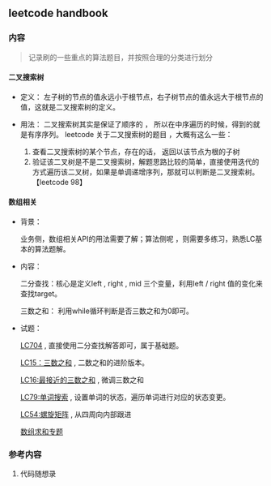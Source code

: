 ## leetcode handbook

### 内容


> 记录刷的一些重点的算法题目，并按照合理的分类进行划分


#### 二叉搜索树

- 定义：
    左子树的节点的值永远小于根节点，右子树节点的值永远大于根节点的值，这就是二叉搜索树的定义。

- 用法：
    二叉搜索树其实是保证了顺序的 ， 所以在中序遍历的时候，得到的就是有序序列。
    leetcode 关于二叉搜索树的题目 ，大概有这么一些：

    1. 查看二叉搜索树的某个节点，存在的话， 返回以该节点为根的子树
    2. 验证该二叉树是不是二叉搜索树，解题思路比较的简单，直接使用迭代的方式遍历该二叉树，如果是单调递增序列，那就可以判断是二叉搜索树。【leetcode 98】



#### 数组相关

- 背景：

    业务侧，数组相关API的用法需要了解；算法侧呢 ，则需要多练习，熟悉LC基本的算法题解。

- 内容：

    二分查找：核心是定义left , right , mid 三个变量，利用left / right 值的变化来查找target。

    三数之和： 利用while循环判断是否三数之和为0即可。

- 试题：

    [LC704](https://leetcode-cn.com/problems/binary-search/) , 直接使用二分查找解答即可，属于基础题。

    [LC15：三数之和](https://leetcode-cn.com/problems/3sum/) , 二数之和的进阶版本。

    [LC16:最接近的三数之和](https://leetcode-cn.com/problems/3sum-closest/) , 微调三数之和

    [LC79:单词搜索](https://leetcode-cn.com/problems/word-search/) , 设置单词的状态，遍历单词进行对应的状态变更。

    [LC54:螺旋矩阵](https://leetcode-cn.com/problems/spiral-matrix/) , 从四周向内部跟进

    [数组求和专题](./sum.md)

### 参考内容

1. 代码随想录